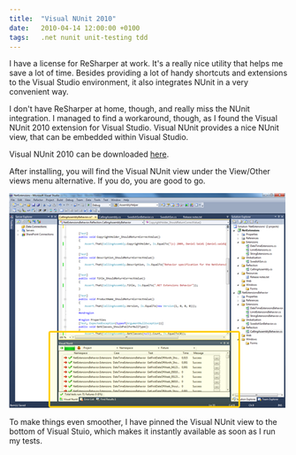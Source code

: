 ```yaml
---
title:	"Visual NUnit 2010"
date:	2010-04-14 12:00:00 +0100
tags: 	.net nunit unit-testing tdd
---
```



I have a license for ReSharper at work. It's a really nice utility that helps me
save a lot of time. Besides providing a lot of handy shortcuts and extensions to
the Visual Studio environment, it also integrates NUnit in a very convenient way.

I don't have ReSharper at home, though, and really miss the NUnit integration. I
managed to find a workaround, though, as I found the Visual NUnit 2010 extension
for Visual Studio. Visual NUnit provides a nice NUnit view, that can be embedded
within Visual Studio.

Visual NUnit 2010 can be downloaded [here](http://visualstudiogallery.msdn.microsoft.com/en-us/c8164c71-0836-4471-80ce-633383031099).

After installing, you will find the Visual NUnit view under the View/Other views
menu alternative. If you do, you are good to go.

![Visual NUnit](/assets/blog/2010-04-14.png)

To make things even smoother, I have pinned the Visual NUnit view to the bottom
of Visual Stuio, which makes it instantly available as soon as I run my tests.